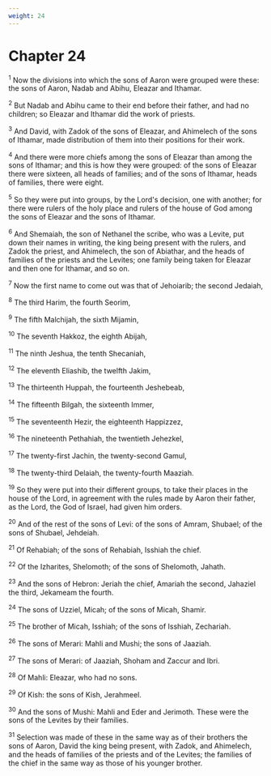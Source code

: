 ```yaml
---
weight: 24
---
```


# Chapter 24

<sup>1</sup> Now the divisions into which the sons of Aaron were grouped were these: the sons of Aaron, Nadab and Abihu, Eleazar and Ithamar. 

<sup>2</sup> But Nadab and Abihu came to their end before their father, and had no children; so Eleazar and Ithamar did the work of priests. 

<sup>3</sup> And David, with Zadok of the sons of Eleazar, and Ahimelech of the sons of Ithamar, made distribution of them into their positions for their work. 

<sup>4</sup> And there were more chiefs among the sons of Eleazar than among the sons of Ithamar; and this is how they were grouped: of the sons of Eleazar there were sixteen, all heads of families; and of the sons of Ithamar, heads of families, there were eight. 

<sup>5</sup> So they were put into groups, by the Lord's decision, one with another; for there were rulers of the holy place and rulers of the house of God among the sons of Eleazar and the sons of Ithamar. 

<sup>6</sup> And Shemaiah, the son of Nethanel the scribe, who was a Levite, put down their names in writing, the king being present with the rulers, and Zadok the priest, and Ahimelech, the son of Abiathar, and the heads of families of the priests and the Levites; one family being taken for Eleazar and then one for Ithamar, and so on. 

<sup>7</sup> Now the first name to come out was that of Jehoiarib; the second Jedaiah, 

<sup>8</sup> The third Harim, the fourth Seorim, 

<sup>9</sup> The fifth Malchijah, the sixth Mijamin, 

<sup>10</sup> The seventh Hakkoz, the eighth Abijah, 

<sup>11</sup> The ninth Jeshua, the tenth Shecaniah, 

<sup>12</sup> The eleventh Eliashib, the twelfth Jakim, 

<sup>13</sup> The thirteenth Huppah, the fourteenth Jeshebeab, 

<sup>14</sup> The fifteenth Bilgah, the sixteenth Immer, 

<sup>15</sup> The seventeenth Hezir, the eighteenth Happizzez, 

<sup>16</sup> The nineteenth Pethahiah, the twentieth Jehezkel, 

<sup>17</sup> The twenty-first Jachin, the twenty-second Gamul, 

<sup>18</sup> The twenty-third Delaiah, the twenty-fourth Maaziah. 

<sup>19</sup> So they were put into their different groups, to take their places in the house of the Lord, in agreement with the rules made by Aaron their father, as the Lord, the God of Israel, had given him orders. 

<sup>20</sup> And of the rest of the sons of Levi: of the sons of Amram, Shubael; of the sons of Shubael, Jehdeiah. 

<sup>21</sup> Of Rehabiah; of the sons of Rehabiah, Isshiah the chief. 

<sup>22</sup> Of the Izharites, Shelomoth; of the sons of Shelomoth, Jahath. 

<sup>23</sup> And the sons of Hebron: Jeriah the chief, Amariah the second, Jahaziel the third, Jekameam the fourth. 

<sup>24</sup> The sons of Uzziel, Micah; of the sons of Micah, Shamir. 

<sup>25</sup> The brother of Micah, Isshiah; of the sons of Isshiah, Zechariah. 

<sup>26</sup> The sons of Merari: Mahli and Mushi; the sons of Jaaziah. 

<sup>27</sup> The sons of Merari: of Jaaziah, Shoham and Zaccur and Ibri. 

<sup>28</sup> Of Mahli: Eleazar, who had no sons. 

<sup>29</sup> Of Kish: the sons of Kish, Jerahmeel. 

<sup>30</sup> And the sons of Mushi: Mahli and Eder and Jerimoth. These were the sons of the Levites by their families. 

<sup>31</sup> Selection was made of these in the same way as of their brothers the sons of Aaron, David the king being present, with Zadok, and Ahimelech, and the heads of families of the priests and of the Levites; the families of the chief in the same way as those of his younger brother. 


